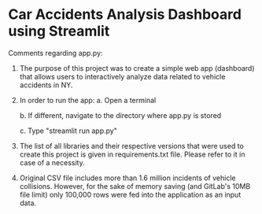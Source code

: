 # Car Accidents Analysis Dashboard using Streamlit

Comments regarding app.py:

1. The purpose of this project was to create a simple web app (dashboard) that allows users to interactively analyze data 
related to vehicle accidents in NY.

2. In order to run the app:	
	a. Open a terminal

	b. If different, navigate to the directory where app.py is stored
	
	c. Type "streamlit run app.py"

3. The list of all libraries and their respective versions that were used to create this project is given in requirements.txt file. Please refer to it in case of a necessity.

4. Original CSV file includes more than 1.6 million incidents of 
vehicle collisions. However, for the sake of memory saving (and GitLab's 10MB file limit) only 100,000 rows were fed into the application as an input data.



